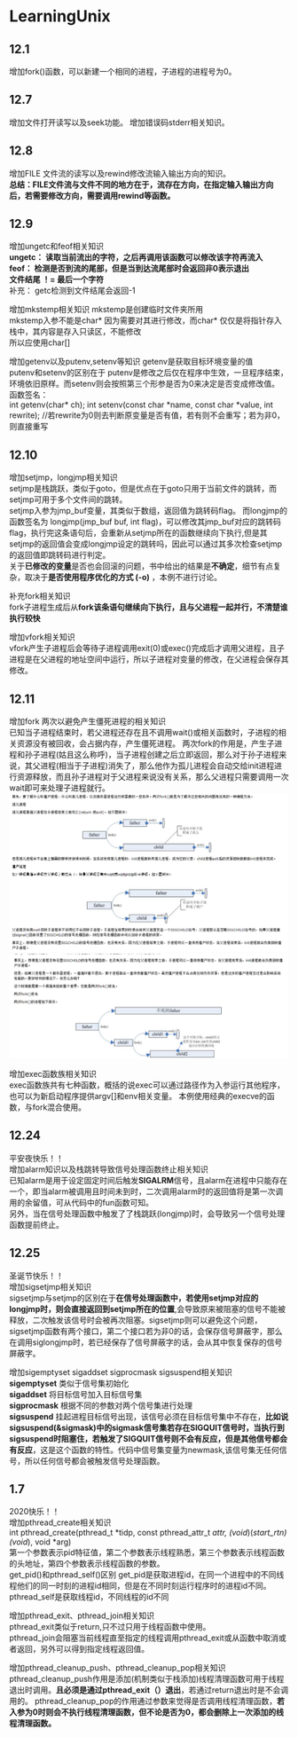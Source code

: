 # LearningUnix

## 12.1
增加fork()函数，可以新建一个相同的进程，子进程的进程号为0。  

## 12.7  
增加文件打开读写以及seek功能。 
增加错误码stderr相关知识。   

## 12.8  
增加FILE 文件流的读写以及rewind修改流输入输出方向的知识。  
**总结：FILE文件流与文件不同的地方在于，流存在方向，在指定输入输出方向后，若需要修改方向，需要调用rewind等函数。**  

## 12.9  
增加ungetc和feof相关知识  
**ungetc： 读取当前流出的字符，之后再调用该函数可以修改该字符再流入**  
**feof： 检测是否到流的尾部，但是当到达流尾部时会返回非0表示退出**  
**文件结尾 ！= 最后一个字符**  
补充： getc检测到文件结尾会返回-1   

增加mkstemp相关知识
mkstemp是创建临时文件夹所用  
mkstemp入参不能是char* 因为需要对其进行修改，而char* 仅仅是将指针存入栈中，其内容是存入只读区，不能修改  
所以应使用char[]  

增加getenv以及putenv,setenv等知识
getenv是获取目标环境变量的值   
putenv和setenv的区别在于 putenv是修改之后仅在程序中生效，一旦程序结束，环境依旧原样。而setenv则会按照第三个形参是否为0来决定是否变成修改值。 
函数签名：     
int getenv(char* ch);
int setenv(const char *name, const char *value, int rewrite); //若rewrite为0则去判断原变量是否有值，若有则不会重写；若为非0，则直接重写  

## 12.10  
增加setjmp，longjmp相关知识  
setjmp是栈跳跃，类似于goto，但是优点在于goto只用于当前文件的跳转，而setjmp可用于多个文件间的跳转。  
setjmp入参为jmp_buf变量，其类似于数组，返回值为跳转码flag。
而longjmp的函数签名为 longjmp(jmp_buf buf, int flag)，可以修改其jmp_buf对应的跳转码flag，执行完这条语句后，会重新从setjmp所在的函数继续向下执行,但是其setjmp的返回值会变成longjmp设定的跳转吗，因此可以通过其多次检查setjmp的返回值即跳转码进行判定。  
关于**已修改的变量**是否也会回滚的问题，书中给出的结果是**不确定**，细节有点复杂，取决于**是否使用程序优化的方式 (-o)** ，本例不进行讨论。  

补充fork相关知识  
fork子进程生成后从**fork该条语句继续向下执行，且与父进程一起并行，不清楚谁执行较快**  

增加vfork相关知识  
vfork产生子进程后会等待子进程调用exit(0)或exec()完成后才调用父进程，且子进程是在父进程的地址空间中运行，所以子进程对变量的修改，在父进程会保存其修改。  

## 12.11  
增加fork 两次以避免产生僵死进程的相关知识  
已知当子进程结束时，若父进程还存在且不调用wait()或相关函数时，子进程的相关资源没有被回收，会占据内存，产生僵死进程。
两次fork的作用是，产生子进程和孙子进程(姑且这么称呼)，当子进程创建之后立即返回，那么对于孙子进程来说，其父进程(相当于子进程)消失了，那么他作为孤儿进程会自动交给init进程进行资源释放，而且孙子进程对于父进程来说没有关系，那么父进程只需要调用一次wait即可来处理子进程就行。  
![Image text](https://github.com/lingaojun/LearningUnix/blob/master/fork/forktwice/1.png)  
![Image text](https://github.com/lingaojun/LearningUnix/blob/master/fork/forktwice/2.png)  

增加exec函数族相关知识  
exec函数族共有七种函数，概括的说exec可以通过路径作为入参运行其他程序，也可以为新启动程序提供argv[]和env相关变量。
本例使用经典的execve的函数，与fork混合使用。   

## 12.24 
平安夜快乐！！  
增加alarm知识以及栈跳转导致信号处理函数终止相关知识  
已知alarm是用于设定固定时间后触发**SIGALRM**信号，且alarm在进程中只能存在一个，即当alarm被调用且时间未到时，二次调用alarm时的返回值将是第一次调用的余留值，可从代码中的fun函数可知。  
另外，当在信号处理函数中触发了了栈跳跃(longjmp)时，会导致另一个信号处理函数提前终止。  

## 12.25  
圣诞节快乐！！  
增加sigsetjmp相关知识  
sigsetjmp与setjmp的区别在于**在信号处理函数中，若使用setjmp对应的longjmp时，则会直接返回到setjmp所在的位置**,会导致原来被阻塞的信号不能被释放，二次触发该信号时会被再次阻塞。sigsetjmp则可以避免这个问题，sigsetjmp函数有两个接口，第二个接口若为非0的话，会保存信号屏蔽字，那么在调用siglongjmp时，若已经保存了信号屏蔽字的话，会从其中恢复保存的信号屏蔽字。  

增加sigemptyset sigaddset sigprocmask sigsuspend相关知识  
**sigemptyset** 类似于信号集初始化    
**sigaddset** 将目标信号加入目标信号集  
**sigprocmask** 根据不同的参数对两个信号集进行处理  
**sigsuspend** 挂起进程目标信号出现，该信号必须在目标信号集中不存在，**比如说sigsuspend(&sigmask)中的sigmask信号集若存在SIGQUIT信号时，当执行到sigsuspend时阻塞住，若触发了SIGQUIT信号则不会有反应，但是其他信号都会有反应**，这是这个函数的特性。代码中信号集变量为newmask,该信号集无任何信号，所以任何信号都会被触发信号处理函数。  

## 1.7  
2020快乐！！  
增加pthread_create相关知识  
int pthread_create(pthread_t *tidp, const pthread_attr_t *attr, (void*)(*start_rtn)(void*), void *arg)  
第一个参数表示pid特征值，第二个参数表示线程熟悉，第三个参数表示线程函数的头地址，第四个参数表示线程函数的参数。  
get_pid()和pthread_self()区别 get_pid是获取进程id，在同一个进程中的不同线程他们的同一时刻的进程id相同，但是在不同时刻运行程序时的进程id不同。pthread_self是获取线程id，不同线程的id不同  

增加pthread_exit、pthread_join相关知识  
pthread_exit类似于return,只不过只用于线程函数中使用。  
pthread_join会阻塞当前线程直至指定的线程调用pthread_exit或从函数中取消或者返回，另外可以得到指定线程返回值。  

增加pthread_cleanup_push、pthread_cleanup_pop相关知识  
pthread_cleanup_push作用是添加(机制类似于栈添加)线程清理函数可用于线程退出时调用。**且必须是通过pthread_exit（）退出**，若通过return退出时是不会调用的。 
pthread_cleanup_pop的作用通过参数来觉得是否调用线程清理函数，**若入参为0时则会不执行线程清理函数，但不论是否为0，都会删除上一次添加的线程清理函数。**  







